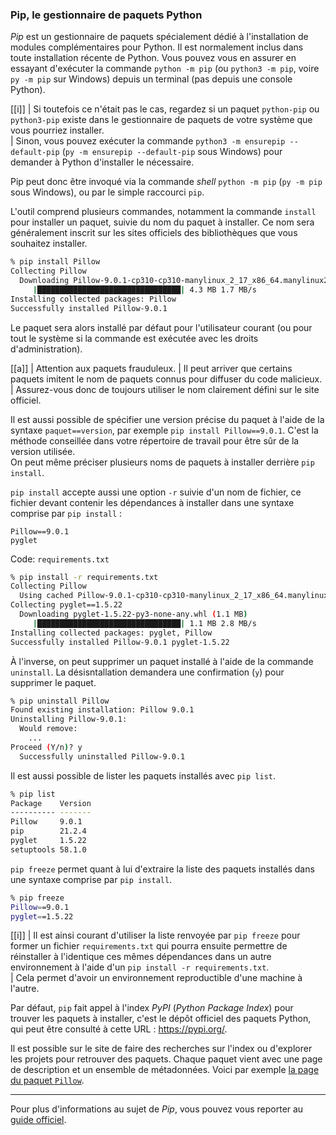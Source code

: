 ### Pip, le gestionnaire de paquets Python

_Pip_ est un gestionnaire de paquets spécialement dédié à l'installation de modules complémentaires pour Python.
Il est normalement inclus dans toute installation récente de Python.
Vous pouvez vous en assurer en essayant d'exécuter la commande `python -m pip` (ou `python3 -m pip`, voire `py -m pip` sur Windows) depuis un terminal (pas depuis une console Python).

[[i]]
| Si toutefois ce n'était pas le cas, regardez si un paquet `python-pip` ou `python3-pip` existe dans le gestionnaire de paquets de votre système que vous pourriez installer.  
| Sinon, vous pouvez exécuter la commande `python3 -m ensurepip --default-pip` (`py -m ensurepip --default-pip` sous Windows) pour demander à Python d'installer le nécessaire.

Pip peut donc être invoqué via la commande _shell_ `python -m pip` (`py -m pip` sous Windows), ou par le simple raccourci `pip`.

L'outil comprend plusieurs commandes, notamment la commande `install` pour installer un paquet, suivie du nom du paquet à installer.
Ce nom sera généralement inscrit sur les sites officiels des bibliothèques que vous souhaitez installer.

```sh
% pip install Pillow
Collecting Pillow
  Downloading Pillow-9.0.1-cp310-cp310-manylinux_2_17_x86_64.manylinux2014_x86_64.whl (4.3 MB)
     |████████████████████████████████| 4.3 MB 1.7 MB/s 
Installing collected packages: Pillow
Successfully installed Pillow-9.0.1
```

Le paquet sera alors installé par défaut pour l'utilisateur courant (ou pour tout le système si la commande est exécutée avec les droits d'administration).

[[a]]
| Attention aux paquets frauduleux.
| Il peut arriver que certains paquets imitent le nom de paquets connus pour diffuser du code malicieux.
| Assurez-vous donc de toujours utiliser le nom clairement défini sur le site officiel.

Il est aussi possible de spécifier une version précise du paquet à l'aide de la syntaxe `paquet==version`, par exemple `pip install Pillow==9.0.1`.
C'est la méthode conseillée dans votre répertoire de travail pour être sûr de la version utilisée.  
On peut même préciser plusieurs noms de paquets à installer derrière `pip install`.

`pip install` accepte aussi une option `-r` suivie d'un nom de fichier, ce fichier devant contenir les dépendances à installer dans une syntaxe comprise par `pip install` :

```text
Pillow==9.0.1
pyglet
```
Code: `requirements.txt`

```sh
% pip install -r requirements.txt
Collecting Pillow
  Using cached Pillow-9.0.1-cp310-cp310-manylinux_2_17_x86_64.manylinux2014_x86_64.whl (4.3 MB)
Collecting pyglet==1.5.22
  Downloading pyglet-1.5.22-py3-none-any.whl (1.1 MB)
     |████████████████████████████████| 1.1 MB 2.8 MB/s 
Installing collected packages: pyglet, Pillow
Successfully installed Pillow-9.0.1 pyglet-1.5.22
```

À l'inverse, on peut supprimer un paquet installé à l'aide de la commande `uninstall`.
La désisntallation demandera une confirmation (`y`) pour supprimer le paquet.

```sh
% pip uninstall Pillow
Found existing installation: Pillow 9.0.1
Uninstalling Pillow-9.0.1:
  Would remove:
    ...
Proceed (Y/n)? y
  Successfully uninstalled Pillow-9.0.1
```

Il est aussi possible de lister les paquets installés avec `pip list`.

```sh
% pip list
Package    Version
---------- -------
Pillow     9.0.1
pip        21.2.4
pyglet     1.5.22
setuptools 58.1.0
```

`pip freeze` permet quant à lui d'extraire la liste des paquets installés dans une syntaxe comprise par `pip install`.

```sh
% pip freeze
Pillow==9.0.1
pyglet==1.5.22
```

[[i]]
| Il est ainsi courant d'utiliser la liste renvoyée par `pip freeze` pour former un fichier `requirements.txt` qui pourra ensuite permettre de réinstaller à l'identique ces mêmes dépendances dans un autre environnement à l'aide d'un `pip install -r requirements.txt`.  
| Cela permet d'avoir un environnement reproductible d'une machine à l'autre.

Par défaut, `pip` fait appel à l'index _PyPI_ (_Python Package Index_) pour trouver les paquets à installer, c'est le dépôt officiel des paquets Python, qui peut être consulté à cette URL : <https://pypi.org/>.

Il est possible sur le site de faire des recherches sur l'index ou d'explorer les projets pour retrouver des paquets.
Chaque paquet vient avec une page de description et un ensemble de métadonnées.
Voici par exemple [la page du paquet `Pillow`](https://pypi.org/project/Pillow/).

--------------------

Pour plus d'informations au sujet de _Pip_, vous pouvez vous reporter au [guide officiel](https://docs.python.org/fr/3/installing/index.html).
